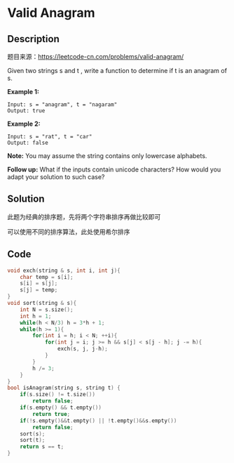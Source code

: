 # Valid Anagram

## Description
题目来源：https://leetcode-cn.com/problems/valid-anagram/

Given two strings s and t , write a function to determine if t is an anagram of s.

**Example 1:**
```
Input: s = "anagram", t = "nagaram"
Output: true
```
**Example 2:**
```
Input: s = "rat", t = "car"
Output: false
```
**Note:**
You may assume the string contains only lowercase alphabets.

**Follow up:**
What if the inputs contain unicode characters? How would you adapt your solution to such case?

## Solution
此题为经典的排序题，先将两个字符串排序再做比较即可

可以使用不同的排序算法，此处使用希尔排序

## Code
```c++
void exch(string & s, int i, int j){
    char temp = s[i];
    s[i] = s[j];
    s[j] = temp;
}
void sort(string & s){
    int N = s.size();
    int h = 1;
    while(h < N/3) h = 3*h + 1;
    while(h >= 1){
        for(int i = h; i < N; ++i){
            for(int j = i; j >= h && s[j] < s[j - h]; j -= h){
                exch(s, j, j-h);
            }
        }
        h /= 3;
    }
}
bool isAnagram(string s, string t) { 
    if(s.size() != t.size())
        return false;
    if(s.empty() && t.empty())
        return true;
    if(!s.empty()&&t.empty() || !t.empty()&&s.empty())
        return false;   
    sort(s);
    sort(t);
    return s == t;
}
```
